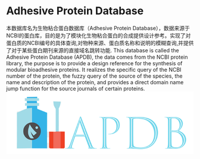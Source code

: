 # Adhesive Protein Database
本数据库名为生物粘合蛋白数据库（Adhesive Protein Database），数据来源于NCBI的蛋白库，目的是为了模块化生物粘合蛋白的合成提供设计参考。实现了对蛋白质的NCBI编号的具体查询,对物种来源、蛋白质名称和说明的模糊查询,并提供了对于某些蛋白期刊来源的直接域名跳转功能.
This database is called the Adhesive Protein Database (APDB), the data comes from the NCBI protein library, the purpose is to provide a design reference for the synthesis of modular bioadhesive proteins. It realizes the specific query of the NCBI number of the protein, the fuzzy query of the source of the species, the name and description of the protein, and provides a direct domain name jump function for the source journals of certain proteins.
![](https://github.com/libohan0532/APDB/raw/master/static/images/glue.png) 
